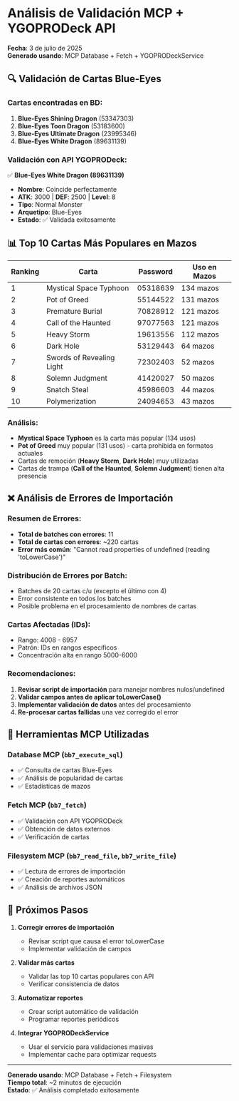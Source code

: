 # Análisis de Validación MCP + YGOPRODeck API

**Fecha**: 3 de julio de 2025  
**Generado usando**: MCP Database + Fetch + YGOPRODeckService

## 🔍 Validación de Cartas Blue-Eyes

### Cartas encontradas en BD:
1. **Blue-Eyes Shining Dragon** (53347303)
2. **Blue-Eyes Toon Dragon** (53183600) 
3. **Blue-Eyes Ultimate Dragon** (23995346)
4. **Blue-Eyes White Dragon** (89631139)

### Validación con API YGOPRODeck:
✅ **Blue-Eyes White Dragon (89631139)**
- **Nombre**: Coincide perfectamente
- **ATK**: 3000 | **DEF**: 2500 | **Level**: 8
- **Tipo**: Normal Monster
- **Arquetipo**: Blue-Eyes
- **Estado**: ✅ Validada exitosamente

## 📊 Top 10 Cartas Más Populares en Mazos

| Ranking | Carta | Password | Uso en Mazos |
|---------|-------|----------|--------------|
| 1 | Mystical Space Typhoon | 05318639 | 134 mazos |
| 2 | Pot of Greed | 55144522 | 131 mazos |
| 3 | Premature Burial | 70828912 | 121 mazos |
| 4 | Call of the Haunted | 97077563 | 121 mazos |
| 5 | Heavy Storm | 19613556 | 112 mazos |
| 6 | Dark Hole | 53129443 | 64 mazos |
| 7 | Swords of Revealing Light | 72302403 | 52 mazos |
| 8 | Solemn Judgment | 41420027 | 50 mazos |
| 9 | Snatch Steal | 45986603 | 44 mazos |
| 10 | Polymerization | 24094653 | 43 mazos |

### Análisis:
- **Mystical Space Typhoon** es la carta más popular (134 usos)
- **Pot of Greed** muy popular (131 usos) - carta prohibida en formatos actuales
- Cartas de remoción (**Heavy Storm**, **Dark Hole**) muy utilizadas
- Cartas de trampa (**Call of the Haunted**, **Solemn Judgment**) tienen alta presencia

## ❌ Análisis de Errores de Importación

### Resumen de Errores:
- **Total de batches con errores**: 11
- **Total de cartas con errores**: ~220 cartas
- **Error más común**: "Cannot read properties of undefined (reading 'toLowerCase')"

### Distribución de Errores por Batch:
- Batches de 20 cartas c/u (excepto el último con 4)
- Error consistente en todos los batches
- Posible problema en el procesamiento de nombres de cartas

### Cartas Afectadas (IDs):
- Rango: 4008 - 6957
- Patrón: IDs en rangos específicos
- Concentración alta en rango 5000-6000

### Recomendaciones:
1. **Revisar script de importación** para manejar nombres nulos/undefined
2. **Validar campos antes de aplicar toLowerCase()**
3. **Implementar validación de datos** antes del procesamiento
4. **Re-procesar cartas fallidas** una vez corregido el error

## 🔧 Herramientas MCP Utilizadas

### Database MCP (`bb7_execute_sql`)
- ✅ Consulta de cartas Blue-Eyes
- ✅ Análisis de popularidad de cartas
- ✅ Estadísticas de mazos

### Fetch MCP (`bb7_fetch`)
- ✅ Validación con API YGOPRODeck
- ✅ Obtención de datos externos
- ✅ Verificación de cartas

### Filesystem MCP (`bb7_read_file`, `bb7_write_file`)
- ✅ Lectura de errores de importación
- ✅ Creación de reportes automáticos
- ✅ Análisis de archivos JSON

## 🎯 Próximos Pasos

1. **Corregir errores de importación**
   - Revisar script que causa el error toLowerCase
   - Implementar validación de campos
   
2. **Validar más cartas**
   - Validar las top 10 cartas populares con API
   - Verificar consistencia de datos
   
3. **Automatizar reportes**
   - Crear script automático de validación
   - Programar reportes periódicos
   
4. **Integrar YGOPRODeckService**
   - Usar el servicio para validaciones masivas
   - Implementar cache para optimizar requests

---
**Generado usando**: MCP Database + Fetch + Filesystem  
**Tiempo total**: ~2 minutos de ejecución  
**Estado**: ✅ Análisis completado exitosamente